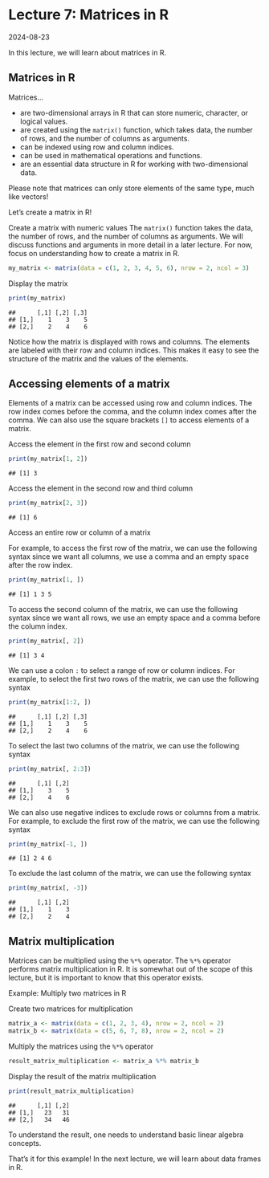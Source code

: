 Lecture 7: Matrices in R
================
2024-08-23

In this lecture, we will learn about matrices in R.

## Matrices in R

Matrices…

- are two-dimensional arrays in R that can store numeric, character, or
  logical values.
- are created using the `matrix()` function, which takes data, the
  number of rows, and the number of columns as arguments.
- can be indexed using row and column indices.
- can be used in mathematical operations and functions.
- are an essential data structure in R for working with two-dimensional
  data.

Please note that matrices can only store elements of the same type, much
like vectors!

Let’s create a matrix in R!

Create a matrix with numeric values The `matrix()` function takes the
data, the number of rows, and the number of columns as arguments. We
will discuss functions and arguments in more detail in a later lecture.
For now, focus on understanding how to create a matrix in R.

``` r
my_matrix <- matrix(data = c(1, 2, 3, 4, 5, 6), nrow = 2, ncol = 3)
```

Display the matrix

``` r
print(my_matrix)
```

    ##      [,1] [,2] [,3]
    ## [1,]    1    3    5
    ## [2,]    2    4    6

Notice how the matrix is displayed with rows and columns. The elements
are labeled with their row and column indices. This makes it easy to see
the structure of the matrix and the values of the elements.

## Accessing elements of a matrix

Elements of a matrix can be accessed using row and column indices. The
row index comes before the comma, and the column index comes after the
comma. We can also use the square brackets `[]` to access elements of a
matrix.

Access the element in the first row and second column

``` r
print(my_matrix[1, 2])
```

    ## [1] 3

Access the element in the second row and third column

``` r
print(my_matrix[2, 3])
```

    ## [1] 6

Access an entire row or column of a matrix

For example, to access the first row of the matrix, we can use the
following syntax since we want all columns, we use a comma and an empty
space after the row index.

``` r
print(my_matrix[1, ])
```

    ## [1] 1 3 5

To access the second column of the matrix, we can use the following
syntax since we want all rows, we use an empty space and a comma before
the column index.

``` r
print(my_matrix[, 2])
```

    ## [1] 3 4

We can use a colon `:` to select a range of row or column indices. For
example, to select the first two rows of the matrix, we can use the
following syntax

``` r
print(my_matrix[1:2, ])
```

    ##      [,1] [,2] [,3]
    ## [1,]    1    3    5
    ## [2,]    2    4    6

To select the last two columns of the matrix, we can use the following
syntax

``` r
print(my_matrix[, 2:3])
```

    ##      [,1] [,2]
    ## [1,]    3    5
    ## [2,]    4    6

We can also use negative indices to exclude rows or columns from a
matrix. For example, to exclude the first row of the matrix, we can use
the following syntax

``` r
print(my_matrix[-1, ])
```

    ## [1] 2 4 6

To exclude the last column of the matrix, we can use the following
syntax

``` r
print(my_matrix[, -3])
```

    ##      [,1] [,2]
    ## [1,]    1    3
    ## [2,]    2    4

## Matrix multiplication

Matrices can be multiplied using the `%*%` operator. The `%*%` operator
performs matrix multiplication in R. It is somewhat out of the scope of
this lecture, but it is important to know that this operator exists.

Example: Multiply two matrices in R

Create two matrices for multiplication

``` r
matrix_a <- matrix(data = c(1, 2, 3, 4), nrow = 2, ncol = 2)
matrix_b <- matrix(data = c(5, 6, 7, 8), nrow = 2, ncol = 2)
```

Multiply the matrices using the `%*%` operator

``` r
result_matrix_multiplication <- matrix_a %*% matrix_b
```

Display the result of the matrix multiplication

``` r
print(result_matrix_multiplication)
```

    ##      [,1] [,2]
    ## [1,]   23   31
    ## [2,]   34   46

To understand the result, one needs to understand basic linear algebra
concepts.

That’s it for this example! In the next lecture, we will learn about
data frames in R.
